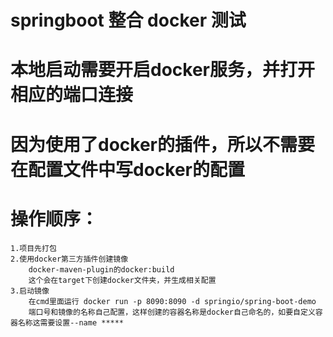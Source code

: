# springboot 整合 docker 测试
# 本地启动需要开启docker服务，并打开相应的端口连接
# 因为使用了docker的插件，所以不需要在配置文件中写docker的配置
# 操作顺序：
    1.项目先打包
    2.使用docker第三方插件创建镜像
        docker-maven-plugin的docker:build
        这个会在target下创建docker文件夹，并生成相关配置
    3.启动镜像
        在cmd里面运行 docker run -p 8090:8090 -d springio/spring-boot-demo
        端口号和镜像的名称自己配置，这样创建的容器名称是docker自己命名的，如要自定义容器名称这需要设置--name *****	
